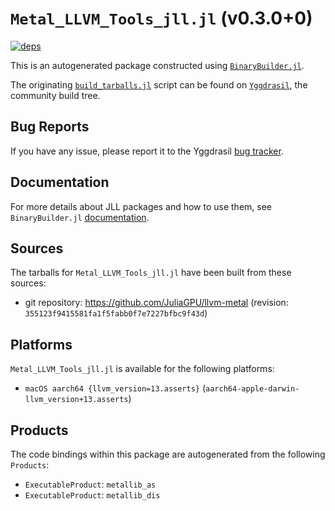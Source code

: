 # `Metal_LLVM_Tools_jll.jl` (v0.3.0+0)

[![deps](https://juliahub.com/docs/Metal_LLVM_Tools_jll/deps.svg)](https://juliahub.com/ui/Packages/Metal_LLVM_Tools_jll/50SwA?page=2)

This is an autogenerated package constructed using [`BinaryBuilder.jl`](https://github.com/JuliaPackaging/BinaryBuilder.jl).

The originating [`build_tarballs.jl`](https://github.com/JuliaPackaging/Yggdrasil/blob/f73b0dc8ce7f6927c49d9616487092b52aff5a28/M/Metal_LLVM_Tools/build_tarballs.jl) script can be found on [`Yggdrasil`](https://github.com/JuliaPackaging/Yggdrasil/), the community build tree.

## Bug Reports

If you have any issue, please report it to the Yggdrasil [bug tracker](https://github.com/JuliaPackaging/Yggdrasil/issues).

## Documentation

For more details about JLL packages and how to use them, see `BinaryBuilder.jl` [documentation](https://docs.binarybuilder.org/stable/jll/).

## Sources

The tarballs for `Metal_LLVM_Tools_jll.jl` have been built from these sources:

* git repository: https://github.com/JuliaGPU/llvm-metal (revision: `355123f9415581fa1f5fabb0f7e7227bfbc9f43d`)

## Platforms

`Metal_LLVM_Tools_jll.jl` is available for the following platforms:

* `macOS aarch64 {llvm_version=13.asserts}` (`aarch64-apple-darwin-llvm_version+13.asserts`)

## Products

The code bindings within this package are autogenerated from the following `Products`:

* `ExecutableProduct`: `metallib_as`
* `ExecutableProduct`: `metallib_dis`

